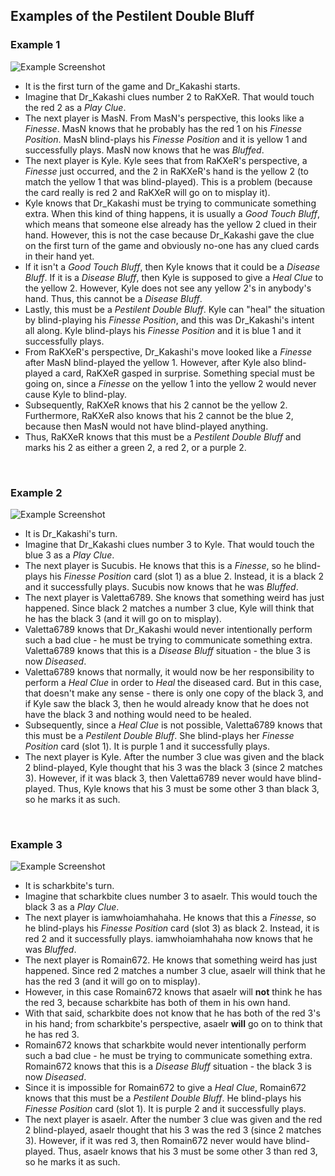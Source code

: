 ## Examples of the Pestilent Double Bluff

### Example 1

![Example Screenshot](https://raw.githubusercontent.com/Zamiell/hanabi-conventions/master/img/examples/pestilent_double_bluff.png)

* It is the first turn of the game and Dr_Kakashi starts.
* Imagine that Dr_Kakashi clues number 2 to RaKXeR. That would touch the red 2 as a *Play Clue*.
* The next player is MasN. From MasN's perspective, this looks like a *Finesse*. MasN knows that he probably has the red 1 on his *Finesse Position*. MasN blind-plays his *Finesse Position* and it is yellow 1 and successfully plays. MasN now knows that he was *Bluffed*.
* The next player is Kyle. Kyle sees that from RaKXeR's perspective, a *Finesse* just occurred, and the 2 in RaKXeR's hand is the yellow 2 (to match the yellow 1 that was blind-played). This is a problem (because the card really is red 2 and RaKXeR will go on to misplay it).
* Kyle knows that Dr_Kakashi must be trying to communicate something extra. When this kind of thing happens, it is usually a *Good Touch Bluff*, which means that someone else already has the yellow 2 clued in their hand. However, this is not the case because Dr_Kakashi gave the clue on the first turn of the game and obviously no-one has any clued cards in their hand yet.
* If it isn't a *Good Touch Bluff*, then Kyle knows that it could be a *Disease Bluff*. If it is a *Disease Bluff*, then Kyle is supposed to give a *Heal Clue* to the yellow 2. However, Kyle does not see any yellow 2's in anybody's hand. Thus, this cannot be a *Disease Bluff*.
* Lastly, this must be a *Pestilent Double Bluff*. Kyle can "heal" the situation by blind-playing his *Finesse Position*, and this was Dr_Kakashi's intent all along. Kyle blind-plays his *Finesse Position* and it is blue 1 and it successfully plays.
* From RaKXeR's perspective, Dr_Kakashi's move looked like a *Finesse* after MasN blind-played the yellow 1. However, after Kyle also blind-played a card, RaKXeR gasped in surprise. Something special must be going on, since a *Finesse* on the yellow 1 into the yellow 2 would never cause Kyle to blind-play.
* Subsequently, RaKXeR knows that his 2 cannot be the yellow 2. Furthermore, RaKXeR also knows that his 2 cannot be the blue 2, because then MasN would not have blind-played anything.
* Thus, RaKXeR knows that this must be a *Pestilent Double Bluff* and marks his 2 as either a green 2, a red 2, or a purple 2.

<br />

### Example 2

![Example Screenshot](https://raw.githubusercontent.com/Zamiell/hanabi-conventions/master/img/examples/pestilent_double_bluff2.png)

* It is Dr_Kakashi's turn.
* Imagine that Dr_Kakashi clues number 3 to Kyle. That would touch the blue 3 as a *Play Clue*.
* The next player is Sucubis. He knows that this is a *Finesse*, so he blind-plays his *Finesse Position* card (slot 1) as a blue 2. Instead, it is a black 2 and it successfully plays. Sucubis now knows that he was *Bluffed*.
* The next player is Valetta6789. She knows that something weird has just happened. Since black 2 matches a number 3 clue, Kyle will think that he has the black 3 (and it will go on to misplay).
* Valetta6789 knows that Dr_Kakashi would never intentionally perform such a bad clue - he must be trying to communicate something extra. Valetta6789 knows that this is a *Disease Bluff* situation - the blue 3 is now *Diseased*.
* Valetta6789 knows that normally, it would now be her responsibility to perform a *Heal Clue* in order to *Heal* the diseased card. But in this case, that doesn't make any sense - there is only one copy of the black 3, and if Kyle saw the black 3, then he would already know that he does not have the black 3 and nothing would need to be healed.
* Subsequently, since a *Heal Clue* is not possible, Valetta6789 knows that this must be a *Pestilent Double Bluff*. She blind-plays her *Finesse Position* card (slot 1). It is purple 1 and it successfully plays.
* The next player is Kyle. After the number 3 clue was given and the black 2 blind-played, Kyle thought that his 3 was the black 3 (since 2 matches 3). However, if it was black 3, then Valetta6789 never would have blind-played. Thus, Kyle knows that his 3 must be some other 3 than black 3, so he marks it as such.

<br />

### Example 3

![Example Screenshot](https://raw.githubusercontent.com/Zamiell/hanabi-conventions/master/img/examples/pestilent_double_bluff3.png)

* It is scharkbite's turn.
* Imagine that scharkbite clues number 3 to asaelr. This would touch the black 3 as a *Play Clue*.
* The next player is iamwhoiamhahaha. He knows that this a *Finesse*, so he blind-plays his *Finesse Position* card (slot 3) as black 2. Instead, it is red 2 and it successfully plays. iamwhoiamhahaha now knows that he was *Bluffed*.
* The next player is Romain672. He knows that something weird has just happened. Since red 2 matches a number 3 clue, asaelr will think that he has the red 3 (and it will go on to misplay).
* However, in this case Romain672 knows that asaelr will **not** think he has the red 3, because scharkbite has both of them in his own hand.
* With that said, scharkbite does not know that he has both of the red 3's in his hand; from scharkbite's perspective, asaelr **will** go on to think that he has red 3.
* Romain672 knows that scharkbite would never intentionally perform such a bad clue - he must be trying to communicate something extra. Romain672 knows that this is a *Disease Bluff* situation - the black 3 is now *Diseased*.
* Since it is impossible for Romain672 to give a *Heal Clue*, Romain672 knows that this must be a *Pestilent Double Bluff*. He blind-plays his *Finesse Position* card (slot 1). It is purple 2 and it successfully plays.
* The next player is asaelr. After the number 3 clue was given and the red 2 blind-played, asaelr thought that his 3 was the red 3 (since 2 matches 3). However, if it was red 3, then Romain672 never would have blind-played. Thus, asaelr knows that his 3 must be some other 3 than red 3, so he marks it as such.
